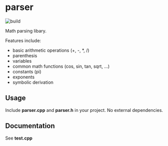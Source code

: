 parser
======

![build](https://github.com/jbyuki/parser/workflows/build/badge.svg?branch=master)

Math parsing libary.

Features include:
* basic arithmetic operations (+, -, \*, /)
* parenthesis
* variables
* common math functions (cos, sin, tan, sqrt, ...)
* constants (pi)
* exponents
* symbolic derivation

Usage
-----

Include **parser.cpp** and **parser.h** in your project. No external dependencies.

Documentation
-------------

See **test.cpp**
